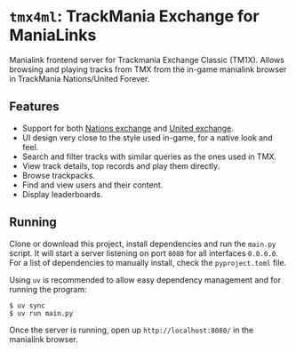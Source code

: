 # `tmx4ml`: TrackMania Exchange for ManiaLinks

Manialink frontend server for Trackmania Exchange Classic (TM1X). Allows browsing and playing tracks from TMX from the in-game manialink browser in TrackMania Nations/United Forever.

## Features

* Support for both [Nations exchange](https://tmnf.exchange/) and [United exchange](https://tmuf.exchange/).
* UI design very close to the style used in-game, for a native look and feel.
* Search and filter tracks with similar queries as the ones used in TMX.
* View track details, top records and play them directly.
* Browse trackpacks.
* Find and view users and their content.
* Display leaderboards.

## Running

Clone or download this project, install dependencies and run the `main.py` script. It will start a server listening on port `8080` for all interfaces `0.0.0.0`. For a list of dependencies to manually install, check the `pyproject.toml` file.

Using `uv` is recommended to allow easy dependency management and for running the program:

```console
$ uv sync
$ uv run main.py
```

Once the server is running, open up `http://localhost:8080/` in the manialink browser.
